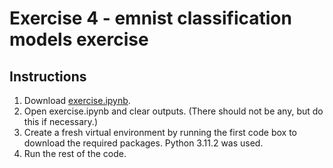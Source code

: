 # Exercise 4 - emnist classification models exercise
## Instructions
1. Download [exercise.ipynb](https://github.com/10331333/datasci_223/blob/homework/exercises/4-classification/exercise.ipynb).
2. Open exercise.ipynb and clear outputs. (There should not be any, but do this if necessary.)
3. Create a fresh virtual environment by running the first code box to download the required packages. Python 3.11.2 was used. 
4. Run the rest of the code. 
